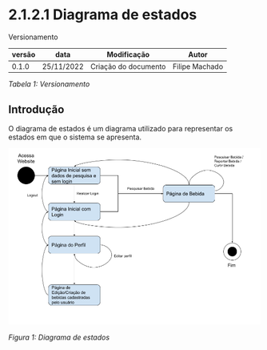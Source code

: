 # 2.1.2.1 Diagrama de estados

Versionamento

versão | data | Modificação | Autor
-------|------|-------------|------
0.1.0 | 25/11/2022 | Criação do documento | Filipe Machado

*Tabela 1: Versionamento*

## Introdução

O diagrama de estados é um diagrama utilizado para representar os estados em 
que o sistema se apresenta.

![Diagrama de estados](./assets/DiagramaDeEstados.png)

*Figura 1: Diagrama de estados* 